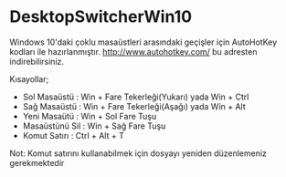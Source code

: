 # DesktopSwitcherWin10
Windows 10'daki çoklu masaüstleri arasındaki geçişler için AutoHotKey kodları ile hazırlanmıştır.
http://www.autohotkey.com/ bu adresten indirebilirsiniz.

Kısayollar;
* Sol Masaüstü    : Win + Fare Tekerleği(Yukarı) yada Win + Ctrl
* Sağ Masaüstü    : Win + Fare Tekerleği(Aşağı) yada Win + Alt
* Yeni Masaütü    : Win + Sol Fare Tuşu
* Masaüstünü Sil  : Win + Sağ Fare Tuşu
* Komut Satırı    : Ctrl + Alt + T

Not: Komut satırını kullanabilmek için dosyayı yeniden düzenlemeniz gerekmektedir
